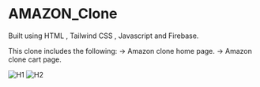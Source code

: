 # AMAZON_Clone

Built using HTML , Tailwind CSS , Javascript and Firebase.

This clone includes the following:
-> Amazon clone home page.
-> Amazon clone cart page.

![H1](https://user-images.githubusercontent.com/73628799/134798857-460edb2f-8455-4586-9f59-a1cee88229ae.png)
![H2](https://user-images.githubusercontent.com/73628799/134798872-b37d1a5d-187f-4dd2-9912-2d86c7a4040f.png)
